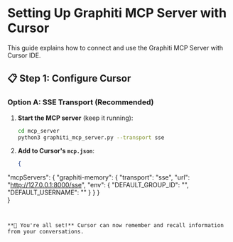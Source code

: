 # Setting Up Graphiti MCP Server with Cursor

This guide explains how to connect and use the Graphiti MCP Server with Cursor IDE.

## 📋 **Step 1: Configure Cursor**

### **Option A: SSE Transport (Recommended)**

1. **Start the MCP server** (keep it running):
   ```bash
   cd mcp_server
   python3 graphiti_mcp_server.py --transport sse
   ```

2. **Add to Cursor's `mcp.json`**:

   ```json
   {
  "mcpServers": 
   {
      "graphiti-memory": {
        "transport": "sse",
        "url": "http://127.0.0.1:8000/sse",
        "env": {
        "DEFAULT_GROUP_ID": "<project repo name>",
        "DEFAULT_USERNAME": "<current username>"
      }
      }
    }  
   }
   ```


**🎉 You're all set!** Cursor can now remember and recall information from your conversations.

